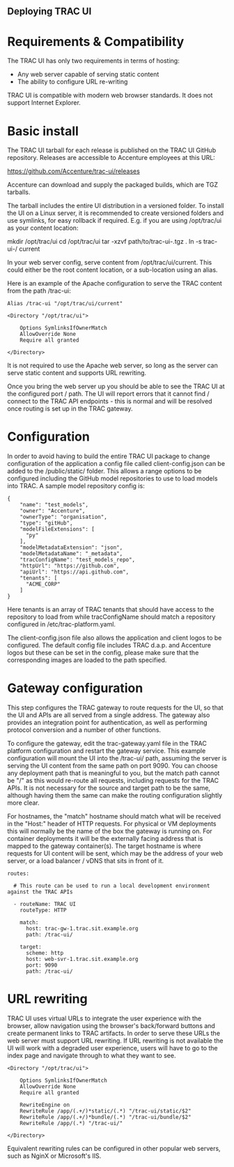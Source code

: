 Deploying TRAC UI
-----------------

# Requirements & Compatibility

The TRAC UI has only two requirements in terms of hosting:

* Any web server capable of serving static content
* The ability to configure URL re-writing

TRAC UI is compatible with modern web browser standards. It does not support Internet Explorer.

# Basic install

The TRAC UI tarball for each release is published on the TRAC UI GitHub repository. Releases are accessible to Accenture employees at this URL:

https://github.com/Accenture/trac-ui/releases

Accenture can download and supply the packaged builds, which are TGZ tarballs.

The tarball includes the entire UI distribution in a versioned folder. To install the UI on a Linux server, it is recommended to create versioned folders and use symlinks, for easy
rollback if required. E.g. if you are using /opt/trac/ui as your content location:

mkdir /opt/trac/ui cd /opt/trac/ui tar -xzvf path/to/trac-ui-<version>.tgz . ln -s trac-ui-<version>/ current

In your web server config, serve content from /opt/trac/ui/current. This could either be the root content location, or a sub-location using an alias.

Here is an example of the Apache configuration to serve the TRAC content from the path /trac-ui:

    Alias /trac-ui "/opt/trac/ui/current"
    
    <Directory "/opt/trac/ui">

        Options SymlinksIfOwnerMatch
        AllowOverride None
        Require all granted

    </Directory>

It is not required to use the Apache web server, so long as the server can serve static content and supports URL rewriting.

Once you bring the web server up you should be able to see the TRAC UI at the configured port / path. The UI will report errors that it cannot find / connect to the TRAC API
endpoints - this is normal and will be resolved once routing is set up in the TRAC gateway.

# Configuration

In order to avoid having to build the entire TRAC UI package to change configuration of the application a config file called client-config.json can be added to the /public/static/
folder. This allows a range options to be configured including the GitHub model repositories to use to load models into TRAC. A sample model repository config is:

    {
        "name": "test_models",
        "owner": "Accenture",
        "ownerType": "organisation",
        "type": "gitHub",
        "modelFileExtensions": [
          "py"
        ],
        "modelMetadataExtension": "json",
        "modelMetadataName": "_metadata",
        "tracConfigName": "test_models_repo",
        "httpUrl": "https://github.com",
        "apiUrl": "https://api.github.com",
        "tenants": [
          "ACME_CORP"
        ]
    }

Here tenants is an array of TRAC tenants that should have access to the repository to load from while tracConfigName should match a repository configured in
/etc/trac-platform.yaml.

The client-config.json file also allows the application and client logos to be configured. The default config file includes TRAC d.a.p. and Accenture logos but these can be set in
the config, please make sure that the corresponding images are loaded to the path specified.

# Gateway configuration

This step configures the TRAC gateway to route requests for the UI, so that the UI and APIs are all served from a single address. The gateway also provides an integration point for
authentication, as well as performing protocol conversion and a number of other functions.

To configure the gateway, edit the trac-gateway.yaml file in the TRAC platform configuration and restart the gateway service. This example configuration will mount the UI into the
/trac-ui/ path, assuming the server is serving the UI content from the same path on port 9090. You can choose any deployment path that is meaningful to you, but the match path
cannot be "/" as this would re-route all requests, including requests for the TRAC APIs. It is not necessary for the source and target path to be the same, although having them the
same can make the routing configuration slightly more clear.

For hostnames, the "match" hostname should match what will be received in the "Host:" header of HTTP requests. For physical or VM deployments this will normally be the name of the
box the gateway is running on. For container deployments it will be the externally facing address that is mapped to the gateway container(s). The target hostname is where requests
for UI content will be sent, which may be the address of your web server, or a load balancer / vDNS that sits in front of it.

    routes:

      # This route can be used to run a local development environment against the TRAC APIs

      - routeName: TRAC UI
        routeType: HTTP

        match:
          host: trac-gw-1.trac.sit.example.org
          path: /trac-ui/

        target:
          scheme: http
          host: web-svr-1.trac.sit.example.org
          port: 9090
          path: /trac-ui/

# URL rewriting

TRAC UI uses virtual URLs to integrate the user experience with the browser, allow navigation using the browser's back/forward buttons and create permanent links to TRAC artifacts.
In order to serve these URLs the web server must support URL rewriting. If URL rewriting is not available the UI will work with a degraded user experience, users will have to go to
the index page and navigate through to what they want to see.

    <Directory "/opt/trac/ui">

        Options SymlinksIfOwnerMatch
        AllowOverride None
        Require all granted

        RewriteEngine on
        RewriteRule /app/(.+/)*static/(.*) "/trac-ui/static/$2"
        RewriteRule /app/(.+/)*bundle/(.*) "/trac-ui/bundle/$2"
        RewriteRule /app/(.*) "/trac-ui/"

    </Directory>

Equivalent rewriting rules can be configured in other popular web servers, such as NginX or Microsoft's IIS.

